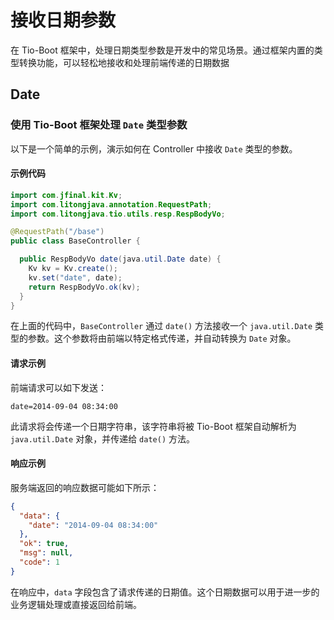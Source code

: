 # 接收日期参数

在 Tio-Boot 框架中，处理日期类型参数是开发中的常见场景。通过框架内置的类型转换功能，可以轻松地接收和处理前端传递的日期数据

## Date

### 使用 Tio-Boot 框架处理 `Date` 类型参数

以下是一个简单的示例，演示如何在 Controller 中接收 `Date` 类型的参数。

#### 示例代码

```java
import com.jfinal.kit.Kv;
import com.litongjava.annotation.RequestPath;
import com.litongjava.tio.utils.resp.RespBodyVo;

@RequestPath("/base")
public class BaseController {

  public RespBodyVo date(java.util.Date date) {
    Kv kv = Kv.create();
    kv.set("date", date);
    return RespBodyVo.ok(kv);
  }
}
```

在上面的代码中，`BaseController` 通过 `date()` 方法接收一个 `java.util.Date` 类型的参数。这个参数将由前端以特定格式传递，并自动转换为 `Date` 对象。

#### 请求示例

前端请求可以如下发送：

```
date=2014-09-04 08:34:00
```

此请求将会传递一个日期字符串，该字符串将被 Tio-Boot 框架自动解析为 `java.util.Date` 对象，并传递给 `date()` 方法。

#### 响应示例

服务端返回的响应数据可能如下所示：

```json
{
  "data": {
    "date": "2014-09-04 08:34:00"
  },
  "ok": true,
  "msg": null,
  "code": 1
}
```

在响应中，`data` 字段包含了请求传递的日期值。这个日期数据可以用于进一步的业务逻辑处理或直接返回给前端。
